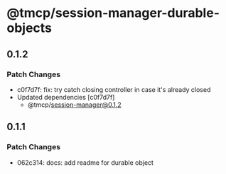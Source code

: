 # @tmcp/session-manager-durable-objects

## 0.1.2

### Patch Changes

- c0f7d7f: fix: try catch closing controller in case it's already closed
- Updated dependencies [c0f7d7f]
    - @tmcp/session-manager@0.1.2

## 0.1.1

### Patch Changes

- 062c314: docs: add readme for durable object
